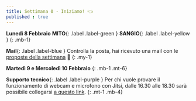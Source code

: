 ```yaml
---
title: Settimana 0 - Iniziamo! 👈
published : true
---
```


**Lunedì 8 Febbraio** **MITO**{: .label .label-green } **SANGIO**{: .label .label-yellow }
{: .mb-1}

**Mail**{: .label .label-blue } Controlla la posta, hai ricevuto una mail con le [proposte della settimana](../settimana0) 💌 
{: .my-1}

**Martedì 9 e Mercoledì 10 Febbraio**
{: .mb-1 .mt-6}

**Supporto tecnico**{: .label .label-purple } Per chi vuole provare il funzionamento di webcam e microfono con Jitsi, dalle 16.30 alle 18.30 sarà possibile collegarsi [a questo link](https://meet.jit.si/lcl-doors-techtest).
{: .mt-1 .mb-4}
